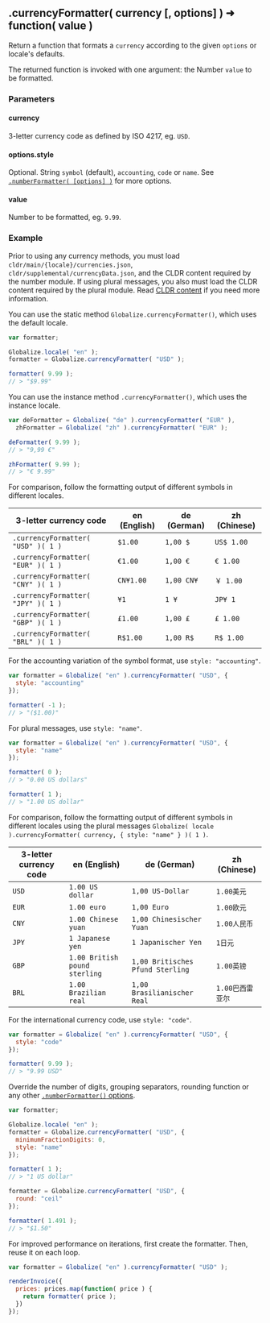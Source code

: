 ## .currencyFormatter( currency [, options] ) ➜ function( value )

Return a function that formats a `currency` according to the given `options` or locale's defaults.

The returned function is invoked with one argument: the Number `value` to be formatted.

### Parameters

#### currency

3-letter currency code as defined by ISO 4217, eg. `USD`.

#### options.style

Optional. String `symbol` (default), `accounting`, `code` or `name`. See [`.numberFormatter( [options] )`](../number/number-formatter.md)  for more options.

#### value

Number to be formatted, eg. `9.99`.

### Example

Prior to using any currency methods, you must load `cldr/main/{locale}/currencies.json`, `cldr/supplemental/currencyData.json`, and the CLDR content required by the number module. If using plural messages, you also must load the CLDR content required by the plural module. Read [CLDR content][] if you need more information.

[CLDR content]: ../../../README.md#2-cldr-content

You can use the static method `Globalize.currencyFormatter()`, which uses the default locale.

```javascript
var formatter;

Globalize.locale( "en" );
formatter = Globalize.currencyFormatter( "USD" );

formatter( 9.99 );
// > "$9.99"

```

You can use the instance method `.currencyFormatter()`, which uses the instance locale.

```javascript
var deFormatter = Globalize( "de" ).currencyFormatter( "EUR" ),
  zhFormatter = Globalize( "zh" ).currencyFormatter( "EUR" );

deFormatter( 9.99 );
// > "9,99 €"

zhFormatter( 9.99 );
// > "€ 9.99"

```

For comparison, follow the formatting output of different symbols in different locales.

| 3-letter currency code             | en (English) | de (German) | zh (Chinese) |
| ---------------------------------- | ------------ | ----------- | ------------ |
| `.currencyFormatter( "USD" )( 1 )` | `$1.00`      | `1,00 $`    | `US$ 1.00`   |
| `.currencyFormatter( "EUR" )( 1 )` | `€1.00`      | `1,00 €`    | `€ 1.00`     |
| `.currencyFormatter( "CNY" )( 1 )` | `CN¥1.00`    | `1,00 CN¥`  | `￥ 1.00`     |
| `.currencyFormatter( "JPY" )( 1 )` | `¥1`         | `1 ¥`       | `JP¥ 1`      |
| `.currencyFormatter( "GBP" )( 1 )` | `£1.00`      | `1,00 £`    | `£ 1.00`     |
| `.currencyFormatter( "BRL" )( 1 )` | `R$1.00`     | `1,00 R$`   | `R$ 1.00`    |

For the accounting variation of the symbol format, use `style: "accounting"`.

```javascript
var formatter = Globalize( "en" ).currencyFormatter( "USD", {
  style: "accounting"
});

formatter( -1 );
// > "($1.00)"
```

For plural messages, use `style: "name"`.

```javascript
var formatter = Globalize( "en" ).currencyFormatter( "USD", {
  style: "name"
});

formatter( 0 );
// > "0.00 US dollars"

formatter( 1 );
// > "1.00 US dollar"
```

For comparison, follow the formatting output of different symbols in different locales using the plural messages `Globalize( locale ).currencyFormatter( currency, { style: "name" } )( 1 )`.

| 3-letter currency code | en (English)                  | de (German)                      | zh (Chinese) |
| ---------------------- | ----------------------------- | -------------------------------- | ------------ |
| `USD`                  | `1.00 US dollar`              | `1,00 US-Dollar`                 | `1.00美元`     |
| `EUR`                  | `1.00 euro`                   | `1,00 Euro`                      | `1.00欧元`     |
| `CNY`                  | `1.00 Chinese yuan`           | `1,00 Chinesischer Yuan`         | `1.00人民币`    |
| `JPY`                  | `1 Japanese yen`              | `1 Japanischer Yen`              | `1日元`        |
| `GBP`                  | `1.00 British pound sterling` | `1,00 Britisches Pfund Sterling` | `1.00英镑`     |
| `BRL`                  | `1.00 Brazilian real`         | `1,00 Brasilianischer Real`      | `1.00巴西雷亚尔`  |

For the international currency code, use `style: "code"`.

```javascript
var formatter = Globalize( "en" ).currencyFormatter( "USD", {
  style: "code"
});

formatter( 9.99 );
// > "9.99 USD"
```

Override the number of digits, grouping separators, rounding function or any other [`.numberFormatter()` options](../number/number-formatter.md).

```javascript
var formatter;

Globalize.locale( "en" );
formatter = Globalize.currencyFormatter( "USD", {
  minimumFractionDigits: 0,
  style: "name"
});

formatter( 1 );
// > "1 US dollar"

formatter = Globalize.currencyFormatter( "USD", {
  round: "ceil"
});

formatter( 1.491 );
// > "$1.50"
```

For improved performance on iterations, first create the formatter. Then, reuse it on each loop.

```javascript
var formatter = Globalize( "en" ).currencyFormatter( "USD" );

renderInvoice({
  prices: prices.map(function( price ) {
    return formatter( price );
  })
});
```
